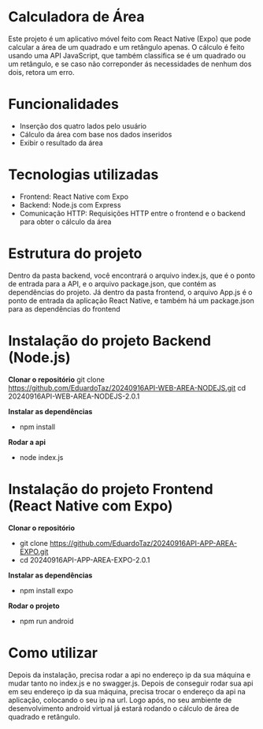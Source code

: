# Calculadora de Área 
  Este projeto é um aplicativo móvel feito com React Native (Expo) que pode calcular a área de um quadrado e um retângulo apenas. O cálculo é feito usando uma API JavaScript, que também classifica se é um quadrado ou um retângulo, e se caso não correponder ás necessidades de nenhum dos dois, retora um erro.

# Funcionalidades
  * Inserção dos quatro lados pelo usuário
  * Cálculo da área com base nos dados inseridos
  * Exibir o resultado da área

# Tecnologias utilizadas 
  * Frontend: React Native com Expo
  * Backend: Node.js com Express
  * Comunicação HTTP: Requisições HTTP entre o frontend e o backend para obter o cálculo da área

# Estrutura do projeto
  Dentro da pasta backend, você encontrará o arquivo index.js, que é o ponto de entrada para a API, e o arquivo package.json, que contém as dependências do projeto. Já dentro da pasta frontend, o arquivo App.js é o ponto de entrada da aplicação React Native, e também há um package.json para as dependências do frontend
  
# Instalação do projeto Backend (Node.js)
  **Clonar o repositório**
  git clone https://github.com/EduardoTaz/20240916API-WEB-AREA-NODEJS.git
  cd 20240916API-WEB-AREA-NODEJS-2.0.1

  **Instalar as dependências**
  * npm install

  **Rodar a api**
  * node index.js
  
# Instalação do projeto Frontend (React Native com Expo) 
  **Clonar o repositório**
  * git clone https://github.com/EduardoTaz/20240916API-APP-AREA-EXPO.git
  * cd 20240916API-APP-AREA-EXPO-2.0.1

  **Instalar as dependências**
  * npm install expo

  **Rodar o projeto**
  * npm run android

# Como utilizar
  Depois da instalação, precisa rodar a api no endereço ip da sua máquina e mudar tanto no index.js e no swagger.js. Depois de conseguir rodar sua api em seu endereço ip da sua máquina, precisa trocar o endereço da api na aplicação, colocando o seu ip na url. Logo após, no seu ambiente de desenvolvimento android virtual já estará rodando o cálculo de área de quadrado e retângulo.
